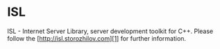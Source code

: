 ISL
===

ISL - Internet Server Library, server development toolkit for C++. Please follow the [http://isl.storozhilov.com][1]
for further information.
